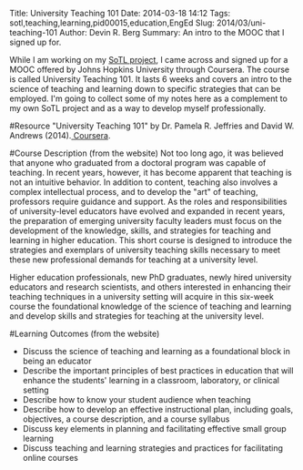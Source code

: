 Title: University Teaching 101
Date: 2014-03-18 14:12
Tags: sotl,teaching,learning,pid00015,education,EngEd
Slug: 2014/03/uni-teaching-101
Author: Devin R. Berg
Summary: An intro to the MOOC that I signed up for.

While I am working on my [SoTL project](|filename|/blog/Ideas/intro-sotl-project.md), I came across and signed up for a MOOC offered by Johns Hopkins University through Coursera. The course is called University Teaching 101. It lasts 6 weeks and covers an intro to the science of teaching and learning down to specific strategies that can be employed. I'm going to collect some of my notes here as a complement to my own SoTL project and as a way to develop myself professionally.

#Resource
  "University Teaching 101" by Dr. Pamela R. Jeffries and David W. Andrews (2014).[ Coursera](https://class.coursera.org/univteaching101-001).

#Course Description (from the website)
Not too long ago, it was believed that anyone who graduated from a doctoral program was capable of teaching. In recent years, however, it has become apparent that teaching is not an intuitive behavior. In addition to content, teaching also involves a complex intellectual process, and to develop the "art" of teaching, professors require guidance and support. As the roles and responsibilities of university-level educators have evolved and expanded in recent years, the preparation of emerging university faculty leaders must focus on the development of the knowledge, skills, and strategies for teaching and learning in higher education. This short course is designed to introduce the strategies and exemplars of university teaching skills necessary to meet these new professional demands for teaching at a university level.

Higher education professionals, new PhD graduates, newly hired university educators and research scientists, and others interested in enhancing their teaching techniques in a university setting will acquire in this six-week course the foundational knowledge of the science of teaching and learning and develop skills and strategies for teaching at the university level.

#Learning Outcomes (from the website)
* Discuss the science of teaching and learning as a foundational block in being an educator
* Describe the important principles of best practices in education that will enhance the students' learning in a classroom, laboratory, or clinical setting
* Describe how to know your student audience when teaching
* Describe how to develop an effective instructional plan, including goals, objectives, a course description, and a course syllabus
* Discuss key elements in planning and facilitating effective small group learning
* Discuss teaching and learning strategies and practices for facilitating online courses 
